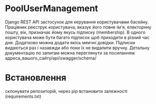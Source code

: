 # PoolUserManagement

Django REST API застосунок для керування користувачами басейну.
Працівник реєструє користувача, вказує його повне ім'я, електорнну пошту, вік, призначає йому якусь підписку (membership). В одного користувача може бути багато підписок щоб приходити в різний час дня. Додатково можна додати якісь меичні довідки. Підписки видаються раз і назавжди або поки їх не видалити вручну.
Детальну документацію по запитам можна переглянути за посиланням адреса_вашого_сайту/api/swagger/schema/

# Встановлення

склонувати репозиторій, через pip встановити залежності (requirements.txt)
